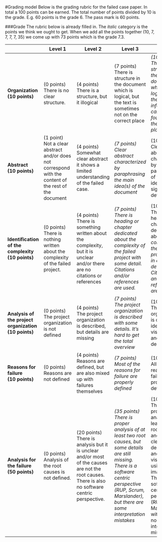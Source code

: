 #Grading model
Below is the grading rubric for the failed case paper. In total a 100 points can be earned. The total number of points divided by 10 is the grade. E.g. 60 points is the grade 6. The pass mark is 60 points. 

###Grade
The rubric below is already filled in. The <i>italic</i> category is the points we think we ought to get. When we add all the points together (10, 7, 7, 7, 7, 35) we come up with 73 points which is the grade 7.3.

|   |  Level 1 | Level 2   | Level 3   | Level 4   |
|---|---|	---|---|---|
| <b> Organization (10 points)| (0 points) There is no clear structure.| (4 points) <br> There is a structure, but it illogical| (7 points) <br> There is structure in the document which is logical, but the text is sometimes not on the correct place| <i>(10 points) <br> There is structure in the document which is logical. All the information can be founded on the correct place. |
| <b>Abstract <br> (10 points) | (1 point) <br> Not a clear abstract and/or does not correspond with the content of the rest of the document |  (4 points)<br> Somewhat clear abstract it shows a limited understanding of the failed case. |  <i>(7 points) <br> Clear abstract characterized by paraphrasing the main idea(s) of the document |  (10 points)<br> Clear abstract characterized by paraphrasing of the main idea(s) and significant details. |
| <b>Identification of the complexity  <br> (10 points) | (0 points) <br> There is nothing written about the complexity of the failed project.  | (4 points) <br> There is something written about the complexity, but it is unclear and/or there are no citations or references  | <i> (7 points) <br> There is heading or chapter dedicated about the complexity of the failed project with some detail. Citations and/or references are used. |  (10 points) <br>There is heading or chapter dedicated abo<i>ut the complexity of the failed project with in depth detail. Citations and/or references are used. |
| <b> Analysis of the project organization <br> (10 points) | (0 points) <br>The project organization is not defined | (4 points) <br>The project organization is described, but details are missing   | <i> (7 points) <br> The project organization is described with some details. It’s hard to get the total overview |  (10 points) <br>The project organization is clearly identified, visualized and described |
| <b> Reasons for failure <br> (10 points)  |  (0 points) <br> Reasons are not defined | (4 points) <br> Reasons are defined, but are also mixed up with failures themselves  | <i> (7 points) <br>Most of the reasons for failure are properly defined  | (10 points> <br>All the reasons for failure are properly defined. |
| <b> Analysis for the failure <br> (50 points) | (0 points) Analysis of the root causes is not defined.  |  (20 points) <br> There is analysis but it is unclear and/or most of the causes are not the root causes. There is also no software centric perspective. | <i>(35 points) <br> There is proper analysis of at least two root causes, but some details are still missing. There is a software centric perspective (RUP, Scrum, Marslander), but there are some interpretation mistakes| (100 points) <br>  There is proper analysis of at least three root causes and it is clearly described and visualized using images. There is clear software centric perspective (RUP, Scrum, Marslander) with almost no interpretation mistakes.|






